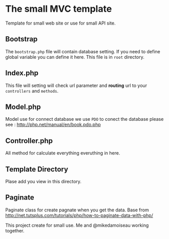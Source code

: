 # The small MVC template
Template for small web site or use for small API site.

## Bootstrap
The `bootstrap.php` file will contain database setting. If you need to define
global variable you can define it here. This file is in `root` directory.

## Index.php
This file will setting will check url parameter and **routing** url to your `controllers` and `methods`.

## Model.php
Model use for connect database we use `PDO` to conect the database please see : http://php.net/manual/en/book.pdo.php

## Controller.php
All method for calculate everything everuthing in here.

## Template Directory
Plase add you view in this directory.

## Paginate
Paginate class for create pagnate when you get the data. Base from http://net.tutsplus.com/tutorials/php/how-to-paginate-data-with-php/

This project create for small use.
Me and @mikedamoiseau working together.